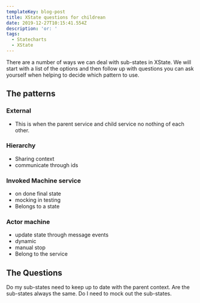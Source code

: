 ```yaml
---
templateKey: blog-post
title: XState questions for childrean
date: 2019-12-27T10:15:41.554Z
description: 'or: '
tags:
  - Statecharts
  - XState
---
```

There are a number of ways we can deal with sub-states in XState. We will start with a list of the options and then follow up with questions you can ask yourself when helping to decide which pattern to use. 

## The patterns

### External

- This is when the parent service and child service no nothing of each other. 

### Hierarchy

- Sharing context
- communicate through ids 

### Invoked Machine service

- on done final state
- mocking in testing
- Belongs to a state

### Actor machine

- update state through message events
- dynamic
- manual stop
- Belong to the service

## The Questions

Do my sub-states need to keep up to date with the parent context.
Are the sub-states always the same.
Do I need to mock out the sub-states.
